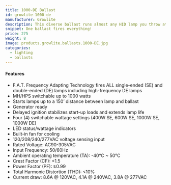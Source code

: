 ```yaml
---
title: 1000-DE Ballast
id: growlite-1000-de
manufacturer: Growlite
description: This diverse ballast runs almost any HID lamp you throw at it.
snippet: One ballast fires everything!
price: 275
weight: 8
image: products.growlite.ballasts.1000-DE.jpg
categories:
  - lighting
  - ballasts
---
```


#### Features

* F.A.T. Frequency Adapting Technology fires ALL single-ended (SE) and double-ended (DE) lamps including high-frequency DE lamps
* MH/HPS switchable up to 1000 watts
* Starts lamps up to a 150’ distance between lamp and ballast
* Generator ready
* Delayed ignition stabilizes start-up loads and extends lamp life
* Four (4) switchable wattage settings (400W SE, 600W SE, 1000W SE, 1000W DE)
* LED status/wattage indicators
* Built-in fan for cooling
* 120/208/240/277VAC voltage sensing input
* Rated Voltage: AC90-305VAC
* Input Frequency: 50/60Hz
* Ambient operating temperature (TA): -40°C ~ 50°C
* Crest Factor (CF): <1.5
* Power Factor (PF): ≥0.99
* Total Harmonic Distortion (THD): <10%
* Current draw: 8.6A @ 120VAC, 4.1A @ 240VAC, 3.8A @ 277VAC
